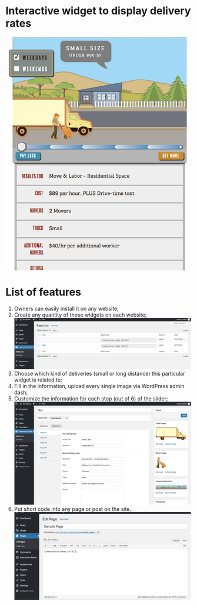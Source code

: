 # Interactive widget to display delivery rates

![picture](moving-rates-front-end.png)

# List of features

1. Owners can easily install it on any website;
2. Create any quantity of those widgets on each website;
![picture](moving-rates-list.png)
3. Choose which kind of deliveries (small or long distance) this particular widget is related to;
4. Fill in the information, upload every single image via WordPress admin dash;
5. Customize the information for each stop (out of 6) of the slider;
![picture](moving-rates-admin-dash.png)
6. Put short code into any page or post on the site.
![picture](moving-rates-shortcode.png)
